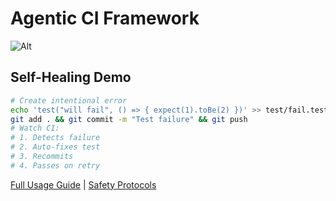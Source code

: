 # Agentic CI Framework

![Alt](https://repobeats.axiom.co/api/embed/87d9970c4f808bb35e6c043ee759864887e785ee.svg "Repobeats analytics image")

## Self-Healing Demo
```bash
# Create intentional error
echo 'test("will fail", () => { expect(1).toBe(2) })' >> test/fail.test.js
git add . && git commit -m "Test failure" && git push
# Watch CI:
# 1. Detects failure
# 2. Auto-fixes test
# 3. Recommits
# 4. Passes on retry
```

[Full Usage Guide](docs/usage.md) | [Safety Protocols](docs/safety.md)
